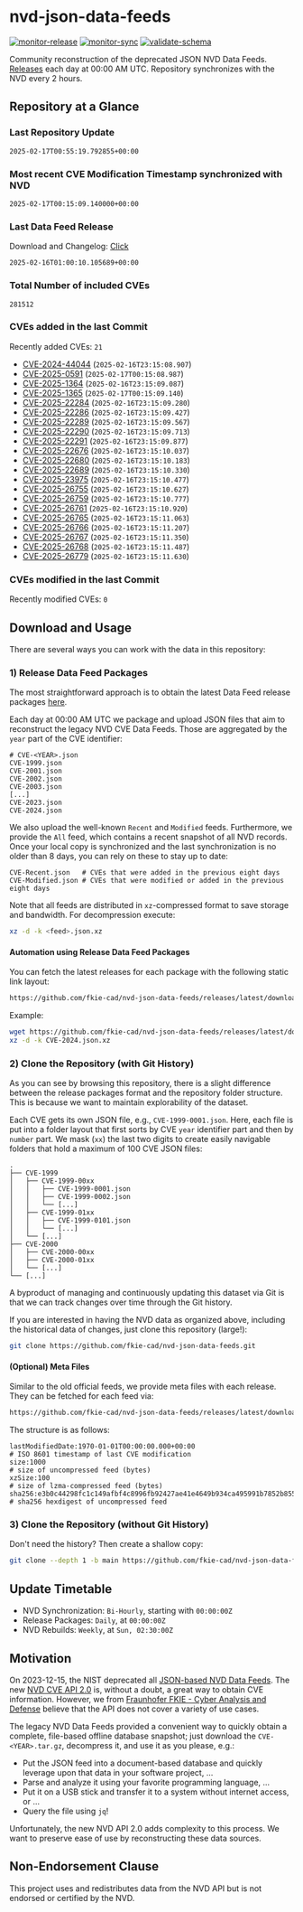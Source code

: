 # nvd-json-data-feeds

[![monitor-release](https://github.com/fkie-cad/nvd-json-data-feeds/actions/workflows/monitor_release.yml/badge.svg)](https://github.com/fkie-cad/nvd-json-data-feeds/actions/workflows/monitor_release.yml)
[![monitor-sync](https://github.com/fkie-cad/nvd-json-data-feeds/actions/workflows/monitor_sync.yml/badge.svg)](https://github.com/fkie-cad/nvd-json-data-feeds/actions/workflows/monitor_sync.yml)
[![validate-schema](https://github.com/fkie-cad/nvd-json-data-feeds/actions/workflows/validate_schema.yml/badge.svg)](https://github.com/fkie-cad/nvd-json-data-feeds/actions/workflows/validate_schema.yml)

Community reconstruction of the deprecated JSON NVD Data Feeds.
[Releases](https://github.com/fkie-cad/nvd-json-data-feeds/releases/latest) each day at 00:00 AM UTC.
Repository synchronizes with the NVD every 2 hours.

## Repository at a Glance

### Last Repository Update

```plain
2025-02-17T00:55:19.792855+00:00
```

### Most recent CVE Modification Timestamp synchronized with NVD

```plain
2025-02-17T00:15:09.140000+00:00
```

### Last Data Feed Release

Download and Changelog: [Click](https://github.com/fkie-cad/nvd-json-data-feeds/releases/latest)

```plain
2025-02-16T01:00:10.105689+00:00
```

### Total Number of included CVEs

```plain
281512
```

### CVEs added in the last Commit

Recently added CVEs: `21`

- [CVE-2024-44044](CVE-2024/CVE-2024-440xx/CVE-2024-44044.json) (`2025-02-16T23:15:08.907`)
- [CVE-2025-0591](CVE-2025/CVE-2025-05xx/CVE-2025-0591.json) (`2025-02-17T00:15:08.987`)
- [CVE-2025-1364](CVE-2025/CVE-2025-13xx/CVE-2025-1364.json) (`2025-02-16T23:15:09.087`)
- [CVE-2025-1365](CVE-2025/CVE-2025-13xx/CVE-2025-1365.json) (`2025-02-17T00:15:09.140`)
- [CVE-2025-22284](CVE-2025/CVE-2025-222xx/CVE-2025-22284.json) (`2025-02-16T23:15:09.280`)
- [CVE-2025-22286](CVE-2025/CVE-2025-222xx/CVE-2025-22286.json) (`2025-02-16T23:15:09.427`)
- [CVE-2025-22289](CVE-2025/CVE-2025-222xx/CVE-2025-22289.json) (`2025-02-16T23:15:09.567`)
- [CVE-2025-22290](CVE-2025/CVE-2025-222xx/CVE-2025-22290.json) (`2025-02-16T23:15:09.713`)
- [CVE-2025-22291](CVE-2025/CVE-2025-222xx/CVE-2025-22291.json) (`2025-02-16T23:15:09.877`)
- [CVE-2025-22676](CVE-2025/CVE-2025-226xx/CVE-2025-22676.json) (`2025-02-16T23:15:10.037`)
- [CVE-2025-22680](CVE-2025/CVE-2025-226xx/CVE-2025-22680.json) (`2025-02-16T23:15:10.183`)
- [CVE-2025-22689](CVE-2025/CVE-2025-226xx/CVE-2025-22689.json) (`2025-02-16T23:15:10.330`)
- [CVE-2025-23975](CVE-2025/CVE-2025-239xx/CVE-2025-23975.json) (`2025-02-16T23:15:10.477`)
- [CVE-2025-26755](CVE-2025/CVE-2025-267xx/CVE-2025-26755.json) (`2025-02-16T23:15:10.627`)
- [CVE-2025-26759](CVE-2025/CVE-2025-267xx/CVE-2025-26759.json) (`2025-02-16T23:15:10.777`)
- [CVE-2025-26761](CVE-2025/CVE-2025-267xx/CVE-2025-26761.json) (`2025-02-16T23:15:10.920`)
- [CVE-2025-26765](CVE-2025/CVE-2025-267xx/CVE-2025-26765.json) (`2025-02-16T23:15:11.063`)
- [CVE-2025-26766](CVE-2025/CVE-2025-267xx/CVE-2025-26766.json) (`2025-02-16T23:15:11.207`)
- [CVE-2025-26767](CVE-2025/CVE-2025-267xx/CVE-2025-26767.json) (`2025-02-16T23:15:11.350`)
- [CVE-2025-26768](CVE-2025/CVE-2025-267xx/CVE-2025-26768.json) (`2025-02-16T23:15:11.487`)
- [CVE-2025-26779](CVE-2025/CVE-2025-267xx/CVE-2025-26779.json) (`2025-02-16T23:15:11.630`)


### CVEs modified in the last Commit

Recently modified CVEs: `0`



## Download and Usage

There are several ways you can work with the data in this repository:

### 1) Release Data Feed Packages

The most straightforward approach is to obtain the latest Data Feed release packages [here](https://github.com/fkie-cad/nvd-json-data-feeds/releases/latest).

Each day at 00:00 AM UTC we package and upload JSON files that aim to reconstruct the legacy NVD CVE Data Feeds.
Those are aggregated by the `year` part of the CVE identifier:

```
# CVE-<YEAR>.json
CVE-1999.json
CVE-2001.json
CVE-2002.json
CVE-2003.json
[...]
CVE-2023.json
CVE-2024.json
```

We also upload the well-known `Recent` and `Modified` feeds.
Furthermore, we provide the `All` feed, which contains a recent snapshot of all NVD records.
Once your local copy is synchronized and the last synchronization is no older than 8 days, you can rely on these to stay up to date:

```plain
CVE-Recent.json   # CVEs that were added in the previous eight days
CVE-Modified.json # CVEs that were modified or added in the previous eight days
```

Note that all feeds are distributed in `xz`-compressed format to save storage and bandwidth.
For decompression execute:

```sh
xz -d -k <feed>.json.xz
```

#### Automation using Release Data Feed Packages

You can fetch the latest releases for each package with the following static link layout:

```sh
https://github.com/fkie-cad/nvd-json-data-feeds/releases/latest/download/CVE-<YEAR>.json.xz
```

Example:

```sh
wget https://github.com/fkie-cad/nvd-json-data-feeds/releases/latest/download/CVE-2024.json.xz
xz -d -k CVE-2024.json.xz
```

### 2) Clone the Repository (with Git History)

As you can see by browsing this repository, there is a slight difference between the release packages format and the repository folder structure.
This is because we want to maintain explorability of the dataset.

Each CVE gets its own JSON file, e.g., `CVE-1999-0001.json`.
Here, each file is put into a folder layout that first sorts by CVE `year` identifier part and then by `number` part.
We mask (`xx`) the last two digits to create easily navigable folders that hold a maximum of 100 CVE JSON files:

```plain
.
├── CVE-1999
│   ├── CVE-1999-00xx
│   │   ├── CVE-1999-0001.json
│   │   ├── CVE-1999-0002.json
│   │   └── [...]
│   ├── CVE-1999-01xx
│   │   ├── CVE-1999-0101.json
│   │   └── [...]
│   └── [...]
├── CVE-2000
│   ├── CVE-2000-00xx
│   ├── CVE-2000-01xx
│   └── [...]
└── [...]
```

A byproduct of managing and continuously updating this dataset via Git is that we can track changes over time through the Git history.

If you are interested in having the NVD data as organized above, including the historical data of changes, just clone this repository (large!):

```sh
git clone https://github.com/fkie-cad/nvd-json-data-feeds.git
```

#### (Optional) Meta Files

Similar to the old official feeds, we provide meta files with each release. They can be fetched for each feed via:

```sh
https://github.com/fkie-cad/nvd-json-data-feeds/releases/latest/download/CVE-<YEAR>.meta
```

The structure is as follows:

```plain
lastModifiedDate:1970-01-01T00:00:00.000+00:00                          # ISO 8601 timestamp of last CVE modification
size:1000                                                               # size of uncompressed feed (bytes)
xzSize:100                                                              # size of lzma-compressed feed (bytes)
sha256:e3b0c44298fc1c149afbf4c8996fb92427ae41e4649b934ca495991b7852b855 # sha256 hexdigest of uncompressed feed
```

### 3) Clone the Repository (without Git History)

Don't need the history? Then create a shallow copy:

```sh
git clone --depth 1 -b main https://github.com/fkie-cad/nvd-json-data-feeds.git
```


## Update Timetable

* NVD Synchronization: `Bi-Hourly`, starting with `00:00:00Z`
* Release Packages: `Daily`, at `00:00:00Z`
* NVD Rebuilds: `Weekly`, at `Sun, 02:30:00Z`


## Motivation

On 2023-12-15, the NIST deprecated all [JSON-based NVD Data Feeds](https://nvd.nist.gov/vuln/data-feeds#divRetirementBanner-1).
The new [NVD CVE API 2.0](https://nvd.nist.gov/developers/vulnerabilities) is, without a doubt, a great way to obtain CVE information.
However, we from [Fraunhofer FKIE - Cyber Analysis and Defense](https://www.fkie.fraunhofer.de/en/departments/cad.html) believe that the API does not cover a variety of use cases.

The legacy NVD Data Feeds provided a convenient way to quickly obtain a complete, file-based offline database snapshot; just download the `CVE-<YEAR>.tar.gz`, decompress it, and use it as you please, e.g.:

- Put the JSON feed into a document-based database and quickly leverage upon that data in your software project, ...
- Parse and analyze it using your favorite programming language, ...
- Put it on a USB stick and transfer it to a system without internet access, or ...
- Query the file using `jq`!

Unfortunately, the new NVD API 2.0 adds complexity to this process.
We want to preserve ease of use by reconstructing these data sources.

## Non-Endorsement Clause

This project uses and redistributes data from the NVD API but is not endorsed or certified by the NVD.